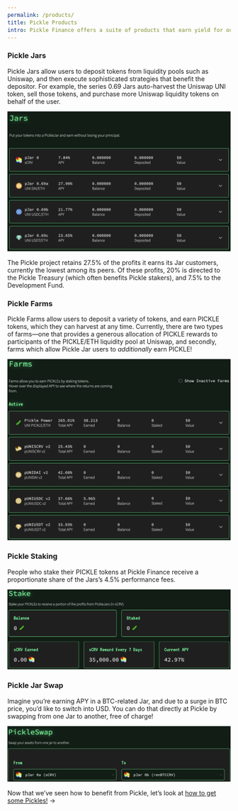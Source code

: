 ```yaml
---
permalink: /products/
title: Pickle Products
intro: Pickle Finance offers a suite of products that earn yield for our users.
---
```


### Pickle Jars

Pickle Jars allow users to deposit tokens from liquidity pools such as Uniswap, and then execute sophisticated strategies that benefit the depositor. For example, the series 0.69 Jars auto-harvest the Uniswap UNI token, sell those tokens, and purchase more Uniswap liquidity tokens on behalf of the user.

![](/images/2020-10-07-jars.png)

The Pickle project retains 27.5% of the profits it earns its Jar customers, currently the lowest among its peers. Of these profits, 20% is directed to the Pickle Treasury (which often benefits Pickle stakers), and 7.5% to the Development Fund.

### Pickle Farms

Pickle Farms allow users to deposit a variety of tokens, and earn PICKLE tokens, which they can harvest at any time. Currently, there are two types of farms—one that provides a generous allocation of PICKLE rewards to participants of the PICKLE/ETH liquidity pool at Uniswap, and secondly, farms which allow Pickle Jar users to *additionally* earn PICKLE!

![](/images/2020-10-07-farms.png)

### Pickle Staking

People who stake their PICKLE tokens at Pickle Finance receive a proportionate share of the Jars’s 4.5% performance fees. 

![](/images/2020-10-08-staking.png)

### Pickle Jar Swap

Imagine you’re earning APY in a BTC-related Jar, and due to a surge in BTC price, you’d like to switch into USD. You can do that directly at Pickle by swapping from one Jar to another, free of charge!

![](/images/2020-10-28-swap.png)

Now that we’ve seen how to benefit from Pickle, let’s look at [how to get some Pickles!](/get-pickle/) →

